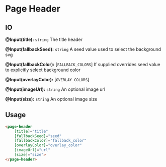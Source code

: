 # **Page Header**

## IO

**@Input(title):** `string` The title header

**@Input(fallbackSeed):** `string` A seed value used to select the background svg

**@Input(fallbackColor):** [`FALLBACK_COLORS`] If supplied overrides seed value to explicitly select background color

**@Input(overlayColor):** [`OVERLAY_COLORS`]

**@Input(imageUrl):** `string` An optional image url

**@Input(size):** `string` An optional image size


## Usage

```html
<page-header
    [title]="title"
    [fallbackSeed]="seed"
    [fallbackColor]="fallback_color"
    [overlayColor]="overlay_color"
    [imageUrl]="url"
    [size]="size">
</page-header>
```
